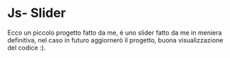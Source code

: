 
# Js- Slider

Ecco un piccolo progetto fatto da me, è uno slider fatto da me in meniera definitiva, nel caso in futuro aggiornerò il progetto, buona visualizzazione del codice :).


